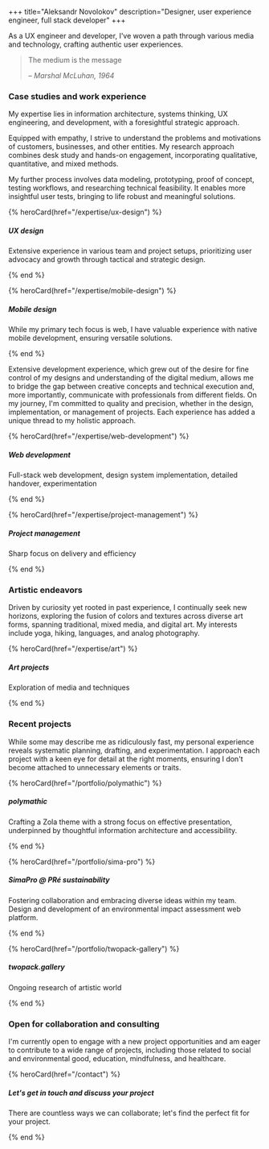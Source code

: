 +++
title="Aleksandr Novolokov"
description="Designer, user experience engineer, full stack developer"
+++


As a UX engineer and developer, I've woven a path through various media and technology, crafting authentic user experiences.

> The medium is the message
>
> _– Marshal McLuhan, 1964_



### Case studies and work experience

My expertise lies in information architecture, systems thinking, UX engineering, and development, with a foresightful strategic approach.

Equipped with empathy, I strive to understand the problems and motivations of customers, businesses, and other entities. My research approach combines desk study and hands-on engagement, incorporating qualitative, quantitative, and mixed methods.

My further process involves data modeling, prototyping, proof of concept, testing workflows, and researching technical feasibility. It enables more insightful user tests, bringing to life robust and meaningful solutions.

{% heroCard(href="/expertise/ux-design") %}

  ##### UX design 

  Extensive experience in various team and project setups, prioritizing user advocacy and growth through tactical and strategic design.

{% end %}

{% heroCard(href="/expertise/mobile-design") %}

  ##### Mobile design

  While my primary tech focus is web, I have valuable experience with native mobile development, ensuring versatile solutions.

{% end %}

Extensive development experience, which grew out of the desire for fine control of my designs and understanding of the digital medium, allows me to bridge the gap between creative concepts and technical execution and,  more importantly, communicate with professionals from different fields. On my journey, I'm committed to quality and precision, whether in the design, implementation, or management of projects. Each experience has added a unique thread to my holistic approach.

{% heroCard(href="/expertise/web-development") %}

  ##### Web development

  Full-stack web development, design system implementation, detailed handover, experimentation

{% end %}

{% heroCard(href="/expertise/project-management") %}

  ##### Project management

  Sharp focus on delivery and efficiency

{% end %}

### Artistic endeavors

Driven by curiosity yet rooted in past experience, I continually seek new horizons, exploring the fusion of colors and textures across diverse art forms, spanning traditional, mixed media, and digital art. My interests include yoga, hiking, languages, and analog photography.

{% heroCard(href="/expertise/art") %}

  ##### Art projects

  Exploration of media and techniques

{% end %}

### Recent projects

While some may describe me as ridiculously fast, my personal experience reveals systematic planning, drafting, and experimentation. I approach each project with a keen eye for detail at the right moments, ensuring I don't become attached to unnecessary elements or traits.

{% heroCard(href="/portfolio/polymathic") %}

  ##### polymathic

  Crafting a Zola theme with a strong focus on effective presentation, underpinned by thoughtful information architecture and accessibility.

{% end %}

{% heroCard(href="/portfolio/sima-pro") %}

  ##### SimaPro @ PRé sustainability

  Fostering collaboration and embracing diverse ideas within my team. Design and development of an environmental impact assessment web platform.

{% end %}

{% heroCard(href="/portfolio/twopack-gallery") %}

  ##### twopack.gallery

  Ongoing research of artistic world

{% end %}

### Open for collaboration and consulting

I'm currently open to engage with a new project opportunities and am eager to contribute to a wide range of projects, including those related to social and environmental good, education, mindfulness, and healthcare.

{% heroCard(href="/contact") %}

  ##### Let's get in touch and discuss your project

  There are countless ways we can collaborate; let's find the perfect fit for your project.

{% end %}